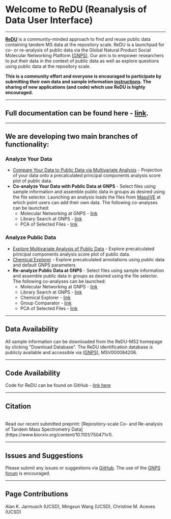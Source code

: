 # Welcome to ReDU (Reanalysis of Data User Interface)

---

**[ReDU](https://redu.ucsd.edu/)** is a community-minded approach to find and reuse public data containing tandem MS data at the repository scale. ReDU is a launchpad for co- or re-analysis of public data via the Global Natural Product Social Molecular Networking Platform [(GNPS)](https://gnps.ucsd.edu/ProteoSAFe/static/gnps-splash.jsp). Our aim is to empower researchers to put their data in the context of public data as well as explore questions using public data at the repository scale.

**This is a community effort and everyone is encouraged to participate by submitting their own data and sample information [instructions](https://mwang87.github.io/ReDU-MS2-Documentation/HowtoContribute/). The sharing of new applications (and code) which use ReDU is highly encouraged.**

---

## **Full documentation can be found here - [link](https://mwang87.github.io/ReDU-MS2-Documentation/).**

---

## We are developing two main branches of functionality:

### Analyze Your Data
- [Compare Your Data to Public Data via Multivariate Analysis](https://mwang87.github.io/ReDU-MS2-Documentation/AnalyzeYourData_MultivariateComparisons/) - Projection of your data onto a precalculated principal components analysis score plot of public data. <br>
- **Co-analyze Your Data with Public Data at GNPS** - Select files using sample information and assemble public data in groups as desired using the file selector. Launching an analysis loads the files from [MassIVE](https://massive.ucsd.edu/ProteoSAFe/static/massive.jsp) at which point users can add their own data. The following co-analyses can be launched:
  - Molecular Networking at GNPS - [link](https://mwang87.github.io/ReDU-MS2-Documentation/AnalyzeYourData_GNPS_MolecularNetworking/)
  - Library Search at GNPS - [link](https://mwang87.github.io/ReDU-MS2-Documentation/AnalyzeYourData_GNPS_LibrarySearch/)
  - PCA of Selected Files - [link](https://mwang87.github.io/ReDU-MS2-Documentation/AnalyzeYourData_SelectedPCA/)
  
### Analyze Public Data
- [Explore Multivariate Analysis of Public Data](https://mwang87.github.io/ReDU-MS2-Documentation/AnalyzePublicData_MultivariateComparisons/) - Explore precalculated principal components analysis score plot of public data. <br>
- [Chemical Explorer](https://mwang87.github.io/ReDU-MS2-Documentation/AnalyzePublicData_ChemicalExplorerSampleInformationAssociation/) - Explore precalculated annotations using public data and default GNPS parameters <br>
- **Re-analyze Public Data at GNPS** - Select files using sample information and assemble public data in groups as desired using the file selector. The following co-analyses can be launched:
  - Molecular Networking at GNPS - [link](https://mwang87.github.io/ReDU-MS2-Documentation/AnalyzePublicData_GNPS_MolecularNetworking/)
  - Library Search at GNPS - [link](https://mwang87.github.io/ReDU-MS2-Documentation/AnalyzePublicData_GNPS_LibrarySearch/)
  - Chemical Explorer - [link](https://mwang87.github.io/ReDU-MS2-Documentation/AnalyzePublicData_ChemicalExplorer/)
  - Group Comparator - [link](https://mwang87.github.io/ReDU-MS2-Documentation/AnalyzePublicData_GroupComparator/)
  - PCA of Selected Files - [link](https://mwang87.github.io/ReDU-MS2-Documentation/AnalyzePublicData_SelectedPCA/)
 
---

## Data Availability
All sample information can be downloaded from the ReDU-MS2 homepage by clicking "Download Database". The ReDU identification database is publicly available and accessible via [(GNPS)](https://gnps.ucsd.edu/ProteoSAFe/static/gnps-splash.jsp), MSV000084206.

---

## Code Availability
Code for ReDU can be found on GitHub - [link here](https://github.com/mwang87/ReDU-MS2-GNPS)

---

## Citation
<br>
Read our recent submitted preprint: [Repository-scale Co- and Re-analysis of Tandem Mass Spectrometry Data](https://www.biorxiv.org/content/10.1101/750471v1).

---

## Issues and Suggestions
Please submit any issues or suggestions via [GitHub](https://github.com/mwang87/ReDU-MS2-GNPS). The use of the [GNPS forum](https://groups.google.com/forum/#!forum/molecular_networking_bug_reports) is encouraged.

---

## Page Contributions
Alan K. Jarmusch (UCSD), Mingxun Wang (UCSD), Christine M. Aceves (UCSD)

